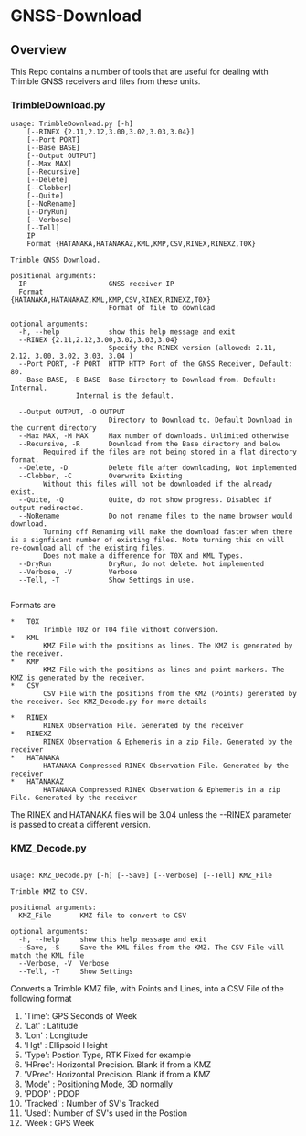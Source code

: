 # GNSS-Download
 
## Overview

This Repo contains a number of tools that are useful for dealing with Trimble GNSS receivers and files from these units. 

### TrimbleDownload.py

```
usage: TrimbleDownload.py [-h] 
	[--RINEX {2.11,2.12,3.00,3.02,3.03,3.04}] 
	[--Port PORT] 
	[--Base BASE] 
	[--Output OUTPUT]
    [--Max MAX] 
    [--Recursive] 
    [--Delete] 
    [--Clobber] 
    [--Quite] 
    [--NoRename] 
    [--DryRun] 
    [--Verbose]
    [--Tell]
    IP   
    Format {HATANAKA,HATANAKAZ,KML,KMP,CSV,RINEX,RINEXZ,T0X}

Trimble GNSS Download.

positional arguments:
  IP                    GNSS receiver IP
  Format 				    {HATANAKA,HATANAKAZ,KML,KMP,CSV,RINEX,RINEXZ,T0X}
                        Format of file to download

optional arguments:
  -h, --help            show this help message and exit
  --RINEX {2.11,2.12,3.00,3.02,3.03,3.04}
                        Specify the RINEX version (allowed: 2.11, 2.12, 3.00, 3.02, 3.03, 3.04 )
  --Port PORT, -P PORT  HTTP HTTP Port of the GNSS Receiver, Default: 80.
  --Base BASE, -B BASE  Base Directory to Download from. Default: Internal.
  				Internal is the default.  
  				
  --Output OUTPUT, -O OUTPUT
                        Directory to Download to. Default Download in the current directory
  --Max MAX, -M MAX     Max number of downloads. Unlimited otherwise
  --Recursive, -R       Download from the Base directory and below
  		Required if the files are not being stored in a flat directory format.
  --Delete, -D          Delete file after downloading, Not implemented
  --Clobber, -C         Overwrite Existing
  		Without this files will not be downloaded if the already exist.
  --Quite, -Q           Quite, do not show progress. Disabled if output redirected.
  --NoRename            Do not rename files to the name browser would download.
  		Turning off Renaming will make the download faster when there is a signficant number of existing files. Note turning this on will re-download all of the existing files. 
  		Does not make a difference for T0X and KML Types. 
  --DryRun              DryRun, do not delete. Not implemented
  --Verbose, -V         Verbose
  --Tell, -T            Show Settings in use.
  
```
  
  Formats are

	*   T0X  
			Trimble T02 or T04 file without conversion.
	*   KML
			KMZ File with the positions as lines. The KMZ is generated by the receiver.
	*   KMP
			KMZ File with the positions as lines and point markers. The KMZ is generated by the receiver.
	*   CSV
			CSV File with the positions from the KMZ (Points) generated by the receiver. See KMZ_Decode.py for more details
			
	*   RINEX
			RINEX Observation File. Generated by the receiver
	*   RINEXZ
			RINEX Observation & Ephemeris in a zip File. Generated by the receiver
	*   HATANAKA
			HATANAKA Compressed RINEX Observation File. Generated by the receiver
	*   HATANAKAZ
			HATANAKA Compressed RINEX Observation & Ephemeris in a zip File. Generated by the receiver

The RINEX and HATANAKA files will be 3.04 unless the --RINEX parameter is passed to creat a different version.


### KMZ_Decode.py 

```

usage: KMZ_Decode.py [-h] [--Save] [--Verbose] [--Tell] KMZ_File

Trimble KMZ to CSV.

positional arguments:
  KMZ_File       KMZ file to convert to CSV

optional arguments:
  -h, --help     show this help message and exit
  --Save, -S     Save the KML files from the KMZ. The CSV File will match the KML file
  --Verbose, -V  Verbose
  --Tell, -T     Show Settings
```

Converts a Trimble KMZ file, with Points and Lines, into a CSV File of the following format

 1. 'Time': GPS Seconds of Week
 2. 'Lat' : Latitude
 3. 'Lon' : Longitude 
 4. 'Hgt' : Ellipsoid Height
 5. 'Type': Postion Type, RTK Fixed for example
 6. 'HPrec': Horizontal Precision. Blank if from a KMZ
 7. 'VPrec': Horizontal Precision. Blank if from a KMZ
 8. 'Mode' : Positioning Mode, 3D normally
 9. 'PDOP' : PDOP
 10. 'Tracked' : Number of SV's Tracked
 11. 'Used': Number of SV's used in the Postion
 12. 'Week : GPS Week